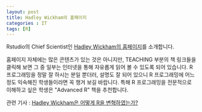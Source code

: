 ```yaml
---
layout: post
title: Hadley Wickham의 홈페이지
categories : IT
tags: [R]
---
```


Rstudio의 Chief Scientist인 [Hadley Wickham의 홈페이지](http://hadley.nz/)를 소개합니다.

홈페이지 자체에는 많은 콘텐츠가 있는 것은 아니지만, TEACHING 부분의 책 링크들을 클릭해 보면 그 중 일부는 인터넷을 통해 자유롭게 읽어 볼 수 있도록 되어 있습니다.
R 프로그래밍을 정말 잘 하시는 분일 뿐더러, 설명도 잘 되어 있으니 R 프로그래밍에 어느 정도 익숙해진 학생들이라면 꼭 챙겨 보길 바랍니다.
특해 R 프로그래밍을 전문적으로 이해하고 싶은 학생은 "Advanced R" 책을 추천합니다.

관련 기사 : [Hadley Wickham은 어떻게 R을 변혁하였는가?](https://priceonomics.com/hadley-wickham-the-man-who-revolutionized-r/)
